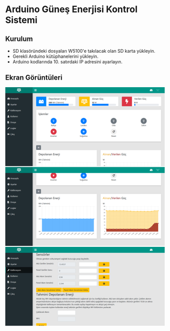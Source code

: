 # Arduino Güneş Enerjisi Kontrol Sistemi

## Kurulum

 - SD klasöründeki dosyaları W5100'e takılacak olan SD karta yükleyin.
 - Gerekli Arduino kütüphanelerini yükleyin.
 - Arduino kodlarında 10. satırdaki IP adresini ayarlayın.

## Ekran Görüntüleri
![Anasayfa](ekran-goruntuleri/anasayfa.png?raw=true "Anasayfa")
![Çizelgeler](ekran-goruntuleri/cizelgeler.png?raw=true "Çizelgeler")
![Kalibrasyon](ekran-goruntuleri/kalibrasyon.png?raw=true "Kalibrasyon")